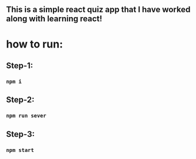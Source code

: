 ## This is a simple react quiz app that I have worked along with learning react!

# how to run:

## Step-1:
### `npm i`

## Step-2:
### `npm run sever`

## Step-3:
### `npm start`
